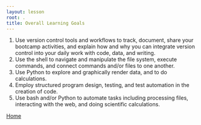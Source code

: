 ```yaml
---
layout: lesson
root: .
title: Overall Learning Goals
---
```


1. Use version control tools and workflows to track, document, share your bootcamp activities, and explain how and why you can integrate version control into your daily work with code, data, and writing.
2. Use the shell to navigate and manipulate the file system, execute commands, and connect commands and/or files to one another.
3. Use Python to explore and graphically render data, and to do calculations.
4. Employ structured program design, testing, and test automation in the creation of code.
5. Use bash and/or Python to automate tasks including processing files, interacting with the web, and doing scientific calculations.

[Home](index.html#topics)
